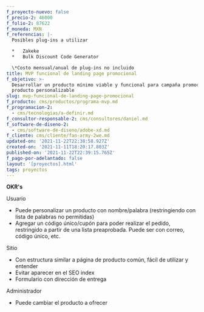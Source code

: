 ```yaml
---
f_proyecto-nuevo: false
f_precio-2: 46000
f_folio-2: 87622
f_moneda: MXN
f_referencias: |-
  Posibles plug-ins a utilizar

  *   Zakeke
  *   Bulk Discount Code Generator

  \*Costo mensual/anual de plug-ins no incluido
title: MVP funcional de landing page promocional
f_objetivo: >-
  Desarrollar un producto mínimo viable y funcional para campaña promocional de
  producto personalizable
slug: mvp-funcional-de-landing-page-promocional
f_producto: cms/productos/programa-mvp.md
f_programacion-2:
  - cms/tecnologias/a-definir.md
f_consultor-responsable-2: cms/consultores/daniel.md
f_software-de-diseno-2:
  - cms/software-de-diseno/adobe-xd.md
f_cliente: cms/cliente/fan-army-2we.md
updated-on: '2021-11-22T22:38:58.927Z'
created-on: '2021-11-11T18:20:17.803Z'
published-on: '2021-11-22T22:39:15.765Z'
f_pago-por-adelantado: false
layout: '[proyectos].html'
tags: proyectos
---
```


**OKR's**

Usuario

*   Puede personalizar un producto con nombre/palabra (restringiendo con lista de palabras no permitidas)
*   Agregar un código único/cupón para poder realizar el pedido, restringido a partir de una lista preaprobada. Puede ser con correo, código único, etc.

Sitio

*   Con estructura similar a página de producto común, fácil de utilizar y entender
*   Evitar aparecer en el SEO index
*   Formulario con dirección de entrega

Administrador

*   Puede cambiar el producto a ofrecer
